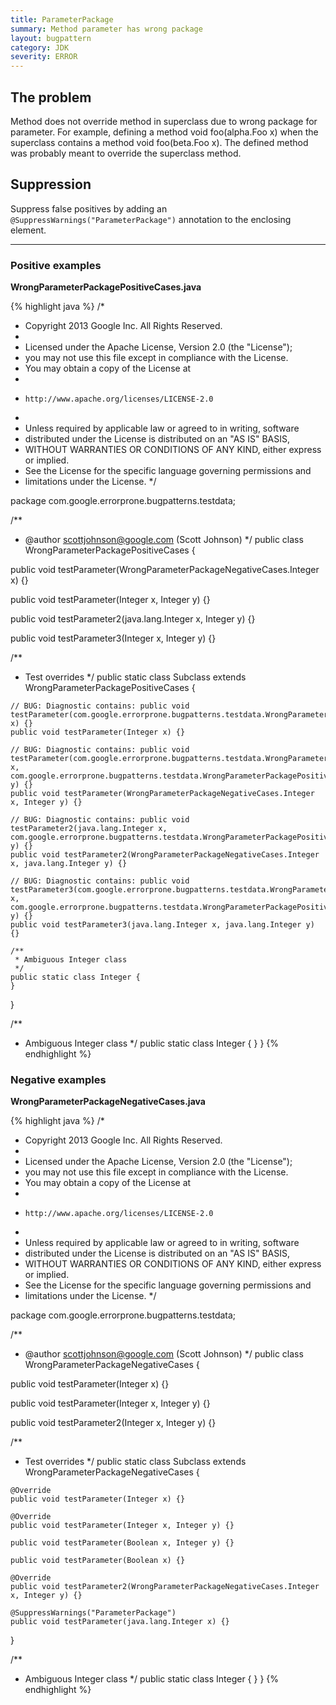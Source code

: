 ```yaml
---
title: ParameterPackage
summary: Method parameter has wrong package
layout: bugpattern
category: JDK
severity: ERROR
---
```


<!--
*** AUTO-GENERATED, DO NOT MODIFY ***
To make changes, edit the @BugPattern annotation or the explanation in docs/bugpattern.
-->

## The problem
Method does not override method in superclass due to wrong package for parameter. For example, defining a method void foo(alpha.Foo x) when the superclass contains a method void foo(beta.Foo x). The defined method was probably meant to override the superclass method.

## Suppression
Suppress false positives by adding an `@SuppressWarnings("ParameterPackage")` annotation to the enclosing element.

----------

### Positive examples
__WrongParameterPackagePositiveCases.java__

{% highlight java %}
/*
 * Copyright 2013 Google Inc. All Rights Reserved.
 *
 * Licensed under the Apache License, Version 2.0 (the "License");
 * you may not use this file except in compliance with the License.
 * You may obtain a copy of the License at
 *
 *     http://www.apache.org/licenses/LICENSE-2.0
 *
 * Unless required by applicable law or agreed to in writing, software
 * distributed under the License is distributed on an "AS IS" BASIS,
 * WITHOUT WARRANTIES OR CONDITIONS OF ANY KIND, either express or implied.
 * See the License for the specific language governing permissions and
 * limitations under the License.
 */

package com.google.errorprone.bugpatterns.testdata;

/**
 * @author scottjohnson@google.com (Scott Johnson)
 */
public class WrongParameterPackagePositiveCases {

  public void testParameter(WrongParameterPackageNegativeCases.Integer x) {}

  public void testParameter(Integer x, Integer y) {}

  public void testParameter2(java.lang.Integer x, Integer y) {}

  public void testParameter3(Integer x, Integer y) {}

  /**
   * Test overrides
   */
  public static class Subclass extends WrongParameterPackagePositiveCases {

    // BUG: Diagnostic contains: public void testParameter(com.google.errorprone.bugpatterns.testdata.WrongParameterPackageNegativeCases.Integer x) {}
    public void testParameter(Integer x) {}

    // BUG: Diagnostic contains: public void testParameter(com.google.errorprone.bugpatterns.testdata.WrongParameterPackagePositiveCases.Integer x, com.google.errorprone.bugpatterns.testdata.WrongParameterPackagePositiveCases.Integer y) {}
    public void testParameter(WrongParameterPackageNegativeCases.Integer x, Integer y) {}

    // BUG: Diagnostic contains: public void testParameter2(java.lang.Integer x, com.google.errorprone.bugpatterns.testdata.WrongParameterPackagePositiveCases.Integer y) {}
    public void testParameter2(WrongParameterPackageNegativeCases.Integer x, java.lang.Integer y) {}

    // BUG: Diagnostic contains: public void testParameter3(com.google.errorprone.bugpatterns.testdata.WrongParameterPackagePositiveCases.Integer x, com.google.errorprone.bugpatterns.testdata.WrongParameterPackagePositiveCases.Integer y) {}
    public void testParameter3(java.lang.Integer x, java.lang.Integer y) {}

    /**
     * Ambiguous Integer class
     */
    public static class Integer {
    }
  }

  /**
   * Ambiguous Integer class
   */
  public static class Integer {
  }
}
{% endhighlight %}

### Negative examples
__WrongParameterPackageNegativeCases.java__

{% highlight java %}
/*
 * Copyright 2013 Google Inc. All Rights Reserved.
 *
 * Licensed under the Apache License, Version 2.0 (the "License");
 * you may not use this file except in compliance with the License.
 * You may obtain a copy of the License at
 *
 *     http://www.apache.org/licenses/LICENSE-2.0
 *
 * Unless required by applicable law or agreed to in writing, software
 * distributed under the License is distributed on an "AS IS" BASIS,
 * WITHOUT WARRANTIES OR CONDITIONS OF ANY KIND, either express or implied.
 * See the License for the specific language governing permissions and
 * limitations under the License.
 */

package com.google.errorprone.bugpatterns.testdata;

/**
 * @author scottjohnson@google.com (Scott Johnson)
 */
public class WrongParameterPackageNegativeCases {

  public void testParameter(Integer x) {}

  public void testParameter(Integer x, Integer y) {}

  public void testParameter2(Integer x, Integer y) {}

  /**
   * Test overrides
   */
  public static class Subclass extends WrongParameterPackageNegativeCases {

    @Override
    public void testParameter(Integer x) {}

    @Override
    public void testParameter(Integer x, Integer y) {}

    public void testParameter(Boolean x, Integer y) {}

    public void testParameter(Boolean x) {}

    @Override
    public void testParameter2(WrongParameterPackageNegativeCases.Integer x, Integer y) {}

    @SuppressWarnings("ParameterPackage")
    public void testParameter(java.lang.Integer x) {}
  }

  /**
   * Ambiguous Integer class
   */
  public static class Integer {
  }
}
{% endhighlight %}

